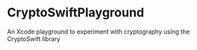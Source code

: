 # CryptoSwiftPlayground
An Xcode playground to experiment with cryptography using the CryptoSwift library
